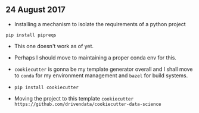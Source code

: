 ## 24 August 2017

- Installing a mechanism to isolate the requirements of a python project 

`pip install pipreqs`

- This one doesn't work as of yet.

- Perhaps I should move to maintaining a proper conda env for this.


- `cookiecutter` is gonna be my template generator overall and I shall move to `conda` for my environment management and `bazel` for build systems. 

- `pip install cookiecutter`

- Moving the project to this template `cookiecutter https://github.com/drivendata/cookiecutter-data-science`

